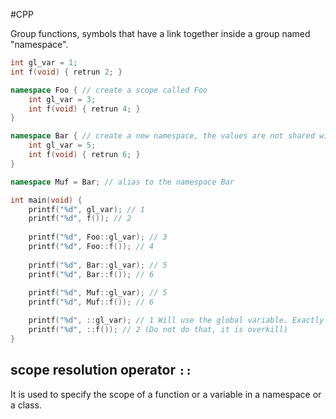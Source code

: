 #CPP 

Group functions, symbols that have a link together inside a group named "namespace".

```CPP
int gl_var = 1;
int f(void) { retrun 2; }

namespace Foo { // create a scope called Foo
	int gl_var = 3;
	int f(void) { retrun 4; }
}

namespace Bar { // create a new namespace, the values are not shared with otehrs namespaces
	int gl_var = 5;
	int f(void) { retrun 6; }
}

namespace Muf = Bar; // alias to the namespace Bar

int main(void) {
	printf("%d", gl_var); // 1
	printf("%d", f()); // 2
	
	printf("%d", Foo::gl_var); // 3
	printf("%d", Foo::f()); // 4
	
	printf("%d", Bar::gl_var); // 5
	printf("%d", Bar::f()); // 6
	
	printf("%d", Muf::gl_var); // 5
	printf("%d", Muf::f()); // 6

	printf("%d", ::gl_var); // 1 Will use the global variable. Exactly the same as without the "::" 
	printf("%d", ::f()); // 2 (Do not do that, it is overkill)
}
```

## scope resolution operator `::`
It is used to specify the scope of a function or a variable in a namespace or a class.

